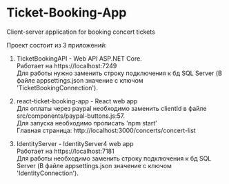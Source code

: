 # Ticket-Booking-App
Client-server application for booking concert tickets

Проект состоит из 3 приложений:
1) TicketBookingAPI - Web API ASP.NET Core. <br/>
Работает на https://localhost:7249 <br/>
Для работы нужно заменить строку подключения к бд SQL Server (В файле appsettings.json значение с ключом 'TicketBookingConnection'). <br/>

2) react-ticket-booking-app - React web app <br/>
Для оплаты через paypal необходимо заменить clientId в файле src/components/paypal-buttons.js:57. <br/>
Для запуска необходимо прописать 'npm start' <br/>
Главная страница: http://localhost:3000/concerts/concert-list <br/>

3) IdentityServer - IdentityServer4 web app <br/>
Работает на https://localhost:7181 <br/>
Для работы необходимо заменить строку подключения к бд SQL Server (В файле appsettings.json значение с ключом 'IdentityConnection'). <br/>

